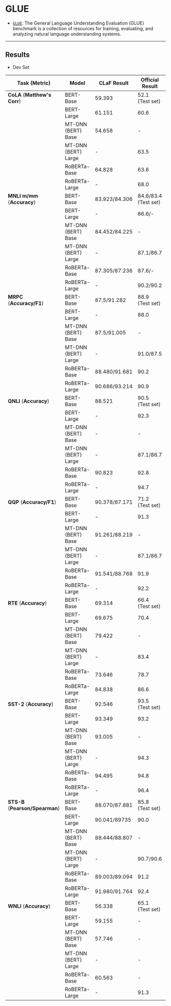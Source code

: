 # GLUE

- [`GLUE`](https://gluebenchmark.com/): The General Language Understanding Evaluation (GLUE) benchmark is a collection of resources for training, evaluating, and analyzing natural language understanding systems. 

---

## Results

- Dev Set

| Task (Metric) | Model | CLaF Result | Official Result | BaseConfig | 
| ------------- | ----- | ----- | -------- | ---------- |
| **CoLA** (**Matthew's Corr**) | BERT-Base | 59.393 | 52.1 (Test set) | glue/cola_bert_base.json |
|  | BERT-Large | 61.151 | 60.6 | - |
|  | MT-DNN (BERT) Base | 54.658 | - | multi_task/glue.json -> `fine-fune` |
|  | MT-DNN (BERT) Large | - | 63.5 | - |
|  | RoBERTa-Base | 64.828 | 63.6 | glue/cola_roberta_base.json |
|  | RoBERTa-Large | - | 68.0 | - |
| **MNLI m/mm** (**Accuracy**) | BERT-Base | 83.923/84.306 | 84.6/83.4 (Test set) | glue/mnli{m/mm}_bert_base.json | 
|  | BERT-Large | - | 86.6/- | - |
|  | MT-DNN (BERT) Base | 84.452/84.225 | - | multi_task/glue.json -> `fine-fune` |
|  | MT-DNN (BERT) Large | - | 87.1/86.7 | - |
|  | RoBERTa-Base | 87.305/87.236 | 87.6/- | glue/mnli{m/mm}_roberta_base.json |
|  | RoBERTa-Large | - | 90.2/90.2 | - |
| **MRPC** (**Accuracy/F1**) | BERT-Base | 87.5/91.282 | 88.9 (Test set) | glue/mrpc_bert_base.json |
|  | BERT-Large | - | 88.0 | - |
|  | MT-DNN (BERT) Base | 87.5/91.005 | - | multi_task/glue.json -> `fine-fune` |
|  | MT-DNN (BERT) Large | - | 91.0/87.5 | - |
|  | RoBERTa-Base | 88.480/91.681 | 90.2 | glue/mrpc_roberta_base.json |
|  | RoBERTa-Large | 90.686/93.214 | 90.9 | - |
| **QNLI** (**Accuracy**) | BERT-Base | 88.521 | 90.5 (Test set) | glue/qnli_bert_base.json |
|  | BERT-Large | - | 92.3 | - |
|  | MT-DNN (BERT) Base | - | - | multi_task/glue.json -> `fine-fune` |
|  | MT-DNN (BERT) Large | - | 87.1/86.7 | - |
|  | RoBERTa-Base | 90.823 | 92.8 | glue/qnli_roberta_base.json |
|  | RoBERTa-Large | - | 94.7 | - |
| **QQP** (**Accuracy/F1**) | BERT-Base | 90.378/87.171 | 71.2 (Test set) | glue/qqp_bert_base.json |
|  | BERT-Large | - | 91.3 | - |
|  | MT-DNN (BERT) Base | 91.261/88.219 | - | - |
|  | MT-DNN (BERT) Large | - | 87.1/86.7 | - |
|  | RoBERTa-Base | 91.541/88.768 | 91.9 | glue/qqp_roberta_base.json |
|  | RoBERTa-Large | - | 92.2 | - |
| **RTE** (**Accuracy**) | BERT-Base | 69.314 | 66.4 (Test set) | glue/rte_bert_base.json |
|  | BERT-Large | 69.675 | 70.4 | - |
|  | MT-DNN (BERT) Base | 79.422 | - | multi_task/glue.json -> `fine-fune` |
|  | MT-DNN (BERT) Large | - | 83.4 | - |
|  | RoBERTa-Base | 73.646 | 78.7 | glue/rte_roberta_base.json |
|  | RoBERTa-Large | 84.838 | 86.6 | - |
| **SST-2** (**Accuracy**) | BERT-Base | 92.546 | 93.5 (Test set) | glue/sst_bert_base.json |
|  | BERT-Large | 93.349 | 93.2 | - |
|  | MT-DNN (BERT) Base | 93.005 | - | - |
|  | MT-DNN (BERT) Large | - | 94.3 | - |
|  | RoBERTa-Base | 94.495 | 94.8 | glue/sst_roberta_base.json |
|  | RoBERTa-Large | - | 96.4 | - |
| **STS-B** (**Pearson/Spearman**) | BERT-Base | 88.070/87.881 | 85.8 (Test set) | glue/stsb_bert_base.json |
|  | BERT-Large | 90.041/89735 | 90.0 | - |
|  | MT-DNN (BERT) Base | 88.444/88.807 | - | multi_task/glue.json -> `fine-fune` |
|  | MT-DNN (BERT) Large | - | 90.7/90.6 | - |
|  | RoBERTa-Base | 89.003/89.094 | 91.2 | glue/stsb_roberta_base.json |
|  | RoBERTa-Large | 91.980/91.764 | 92.4 | - |
| **WNLI** (**Accuracy**) | BERT-Base | 56.338 | 65.1 (Test set) | glue/wnli_bert_base.json |
|  | BERT-Large | 59.155 | - | - |
|  | MT-DNN (BERT) Base | 57.746 | - | multi_task/glue.json -> `fine-fune` |
|  | MT-DNN (BERT) Large | - | - | - |
|  | RoBERTa-Base | 60.563 | - | glue/wnli_roberta_base.json |
|  | RoBERTa-Large | - | 91.3 | - |